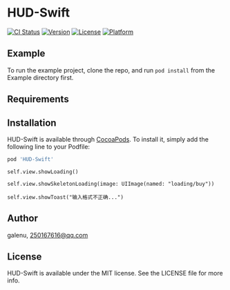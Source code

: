 # HUD-Swift

[![CI Status](https://img.shields.io/travis/galenu/HUD-Swift.svg?style=flat)](https://travis-ci.org/galenu/HUD-Swift)
[![Version](https://img.shields.io/cocoapods/v/HUD-Swift.svg?style=flat)](https://cocoapods.org/pods/HUD-Swift)
[![License](https://img.shields.io/cocoapods/l/HUD-Swift.svg?style=flat)](https://cocoapods.org/pods/HUD-Swift)
[![Platform](https://img.shields.io/cocoapods/p/HUD-Swift.svg?style=flat)](https://cocoapods.org/pods/HUD-Swift)

## Example

To run the example project, clone the repo, and run `pod install` from the Example directory first.

## Requirements

## Installation

HUD-Swift is available through [CocoaPods](https://cocoapods.org). To install
it, simply add the following line to your Podfile:

```ruby
pod 'HUD-Swift'
```

```
self.view.showLoading()
        
self.view.showSkeletonLoading(image: UIImage(named: "loading/buy"))
        
self.view.showToast("输入格式不正确...")
```

## Author

galenu, 250167616@qq.com

## License

HUD-Swift is available under the MIT license. See the LICENSE file for more info.
